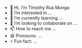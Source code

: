 - 👋 Hi, I’m Timothy Rua Munga 
- 👀 I’m interested in ...
- 🌱 I’m currently learning ...
- 💞️ I’m looking to collaborate on ...
- 📫 How to reach me ...
- 😄 Pronouns: ...
- ⚡ Fun fact: ...

<!---
tim-rm/tim-rm is a ✨ special ✨ repository because its `README.md` (this file) appears on your GitHub profile.
You can click the Preview link to take a look at your changes.
--->
